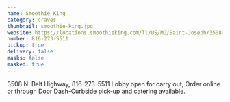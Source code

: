 ```yaml
---
name: Smoothie King
category: craves
thumbnail: smoothie-king.jpg
website: https://locations.smoothieking.com/ll/US/MO/Saint-Joseph/3508-N_-Belt-Hwy
number: 816-273-5511
pickup: true
delivery: false
masks: false
masked: true
---
```

3508 N. Belt Highway, 816-273-5511 Lobby open for carry out, Order online or through Door Dash-Curbside pick-up and catering available.